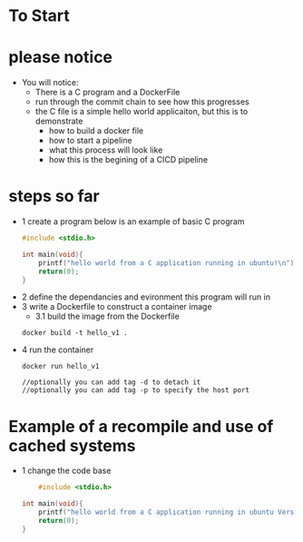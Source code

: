 # To Start
# please notice
+ You will notice:
    + There is a C program and a DockerFile
    + run through the commit chain to see how this progresses
    + the C file is a simple hello world applicaiton, but this is to demonstrate
        + how to build a docker file
        + how to start a pipeline
        + what this process will look like
        + how this is the begining of a CICD pipeline
# steps so far
+ 1 create a program below is an example of basic C program 
    ```C
    #include <stdio.h>

    int main(void){
        printf("hello world from a C application running in ubuntu!\n");
        return(0);
    }
    ```
+ 2 define the dependancies and evironment this program will run in
+ 3 write a Dockerfile to construct a container image
    + 3.1 build the image from the Dockerfile 
    ```CMD
    docker build -t hello_v1 .
    ```  
+ 4 run the container
    ```CMD
    docker run hello_v1

    //optionally you can add tag -d to detach it
    //optionally you can add tag -p to specify the host port
    ```

# Example of a recompile and use of cached systems
+ 1 change the code base
    ```C
        #include <stdio.h>

    int main(void){
        printf("hello world from a C application running in ubuntu Version 2 FUCK YEAH!\n");
        return(0);
    }
    ```